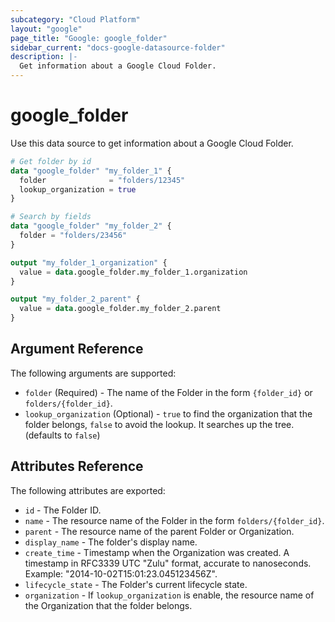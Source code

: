 ```yaml
---
subcategory: "Cloud Platform"
layout: "google"
page_title: "Google: google_folder"
sidebar_current: "docs-google-datasource-folder"
description: |-
  Get information about a Google Cloud Folder.
---
```


# google\_folder

Use this data source to get information about a Google Cloud Folder.

```terraform
# Get folder by id
data "google_folder" "my_folder_1" {
  folder              = "folders/12345"
  lookup_organization = true
}

# Search by fields
data "google_folder" "my_folder_2" {
  folder = "folders/23456"
}

output "my_folder_1_organization" {
  value = data.google_folder.my_folder_1.organization
}

output "my_folder_2_parent" {
  value = data.google_folder.my_folder_2.parent
}
```

## Argument Reference

The following arguments are supported:

* `folder` (Required) - The name of the Folder in the form `{folder_id}` or `folders/{folder_id}`.
* `lookup_organization` (Optional) - `true` to find the organization that the folder belongs, `false` to avoid the lookup. It searches up the tree. (defaults to `false`)

## Attributes Reference

The following attributes are exported:

* `id` - The Folder ID.
* `name` - The resource name of the Folder in the form `folders/{folder_id}`.
* `parent` - The resource name of the parent Folder or Organization.
* `display_name` - The folder's display name.
* `create_time` - Timestamp when the Organization was created. A timestamp in RFC3339 UTC "Zulu" format, accurate to nanoseconds. Example: "2014-10-02T15:01:23.045123456Z".
* `lifecycle_state` - The Folder's current lifecycle state.
* `organization` - If `lookup_organization` is enable, the resource name of the Organization that the folder belongs.
